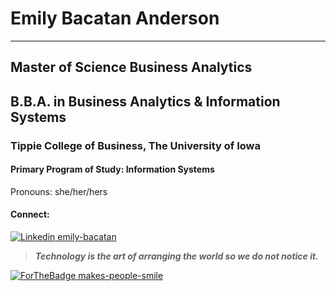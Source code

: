 # Emily Bacatan Anderson #
 - - - - 
## Master of Science Business Analytics ##
## B.B.A. in Business Analytics & Information Systems ##
### Tippie College of Business, The University of Iowa ###
#### Primary Program of Study: Information Systems ####
Pronouns: she/her/hers

#### Connect: ####
[![Linkedin](https://i.stack.imgur.com/gVE0j.png) emily-bacatan](https://www.linkedin.com/in/emily-bacatan/)






> ***Technology is the art of arranging the world so we do not notice it.***

[![ForTheBadge makes-people-smile](http://ForTheBadge.com/images/badges/makes-people-smile.svg)](https://github.com/msbacatan?tab=repositories)

<!--
**msbacatan/msbacatan** is a ✨ _special_ ✨ repository because its `README.md` (this file) appears on your GitHub profile.

Here are some ideas to get you started:

- 🔭 I’m currently working on ...
- 🌱 I’m currently learning ...
- 👯 I’m looking to collaborate on ...
- 🤔 I’m looking for help with ...
- 💬 Ask me about ...
- 📫 How to reach me: ...
- 😄 Pronouns: ...
- ⚡ Fun fact: ...
-->

